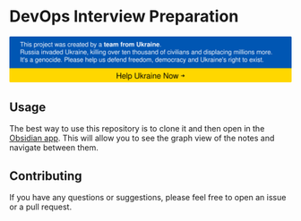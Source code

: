 # DevOps Interview Preparation

[![Stand With Ukraine](https://raw.githubusercontent.com/vshymanskyy/StandWithUkraine/main/banner-direct-team.svg)](https://stand-with-ukraine.pp.ua)

## Usage

The best way to use this repository is to clone it and then open in the [Obsidian app](https://obsidian.md/). This will allow you to see the graph view of the notes and navigate between them.

## Contributing

If you have any questions or suggestions, please feel free to open an issue or a pull request.
